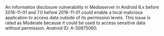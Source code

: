 An information disclosure vulnerability in Mediaserver in Android 6.x before 2016-11-01 and 7.0 before 2016-11-01 could enable a local malicious application to access data outside of its permission levels. This issue is rated as Moderate because it could be used to access sensitive data without permission. Android ID: A-30875060.